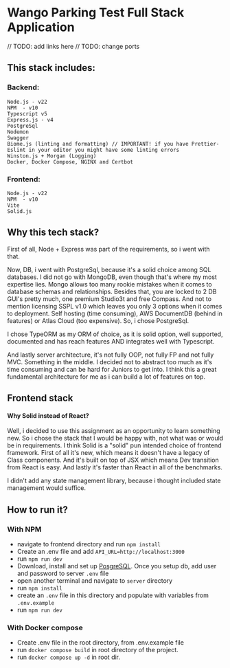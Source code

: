 # Wango Parking Test Full Stack Application

// TODO: add links here
// TODO: change ports

## This stack includes:
### Backend:  
    Node.js - v22
    NPM  - v10
    Typescript v5
    Express.js - v4
    PostgreSql
    Nodemon
    Swagger
    Biome.js (linting and formatting) // IMPORTANT! if you have Prettier-Eslint in your editor you might have some linting errors
    Winston.js + Morgan (Logging)
    Docker, Docker Compose, NGINX and Certbot

### Frontend:
    Node.js - v22
    NPM  - v10
    Vite
    Solid.js

## Why this tech stack?
First of all, Node + Express was part of the requirements, so i went with that. 

Now, DB, i went with PostgreSql, because it's a solid choice among SQL databases. 
I did not go with MongoDB, even though that's where my most expertise lies.
Mongo allows too many rookie mistakes when it comes to database schemas and relationships.
Besides that, you are locked to 2 DB GUI's pretty much, one premium Studio3t and free Compass.
And not to mention licensing SSPL v1.0 which leaves you only 3 options when it comes to deployment.
Self hosting (time consuming), AWS DocumentDB (behind in features) or Atlas Cloud (too expensive). 
So, i chose PostgreSql.

I chose TypeORM as my ORM of choice, as it is solid option, well supported, documented and has reach features AND integrates well with Typescript.

And lastly server architecture, it's not fully OOP, not fully FP and not fully MVC. Something in the middle.
I decided not to abstract too much as it's time consuming and can be hard for Juniors to get into.
I think this a great fundamental architecture for me as i can build a lot of features on top.


## Frontend stack

#### Why Solid instead of React?

Well, i decided to use this assignment as an opportunity to learn something new.
So i chose the stack that I would be happy with, not what was or would be in requirements.
I think Solid is a "solid" pun intended choice of frontend framework.
First of all it's new, which means it doesn't have a legacy of Class components.
And it's built on top of JSX which means Dev transition from React is easy.
And lastly it's faster than React in all of the benchmarks.

I didn't add any state management library, because i thought included state management would suffice.

## How to run it?

### With NPM
 - navigate to frontend directory and run `npm install`
 - Create an .env file and add `API_URL=http://localhost:3000`
 - run `npm run dev`
 - Download, install and set up [PosgreSQL](https://www.postgresql.org/download/). Once you setup db, add user and password to server `.env` file
 - open another terminal and navigate to `server` directory
 - run `npm install`
 - create an `.env` file in this directory and populate with variables from `.env.example`
 - run `npm run dev`

### With Docker compose
- Create .env file in the root directory, from .env.example file
- run `docker compose build` in root directory of the project.
- run `docker compose up -d` in root dir.





